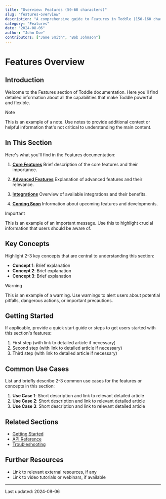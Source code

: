 ```yaml
---
title: "Overview: Features (50-60 characters)"
slug: "features-overview"
description: "A comprehensive guide to Features in Toddle (150-160 characters)"
category: "Features"
date: "2024-08-06"
author: "John Doe"
contributors: ["Jane Smith", "Bob Johnson"]
---
```


# Features Overview

## Introduction

Welcome to the Features section of Toddle documentation. Here you'll find detailed information about all the capabilities that make Toddle powerful and flexible.

> [!NOTE]
> This is an example of a note. Use notes to provide additional context or helpful information that's not critical to understanding the main content.

## In This Section

Here's what you'll find in the Features documentation:

1. **[Core Features](#core-features)**
   Brief description of the core features and their importance.

2. **[Advanced Features](#advanced-features)**
   Explanation of advanced features and their relevance.

3. **[Integrations](#integrations)**
   Overview of available integrations and their benefits.

4. **[Coming Soon](#coming-soon)**
   Information about upcoming features and developments.

> [!IMPORTANT]
> This is an example of an important message. Use this to highlight crucial information that users should be aware of.

## Key Concepts

Highlight 2-3 key concepts that are central to understanding this section:

- **Concept 1**: Brief explanation
- **Concept 2**: Brief explanation
- **Concept 3**: Brief explanation

> [!WARNING]
> This is an example of a warning. Use warnings to alert users about potential pitfalls, dangerous actions, or important precautions.

## Getting Started

If applicable, provide a quick start guide or steps to get users started with this section's features:

1. First step (with link to detailed article if necessary)
2. Second step (with link to detailed article if necessary)
3. Third step (with link to detailed article if necessary)

## Common Use Cases

List and briefly describe 2-3 common use cases for the features or concepts in this section:

1. **Use Case 1**: Short description and link to relevant detailed article
2. **Use Case 2**: Short description and link to relevant detailed article
3. **Use Case 3**: Short description and link to relevant detailed article

## Related Sections

- [Getting Started](/getting-started)
- [API Reference](/api-reference)
- [Troubleshooting](/troubleshooting)

## Further Resources

- Link to relevant external resources, if any
- Link to video tutorials or webinars, if available

---

Last updated: 2024-08-06